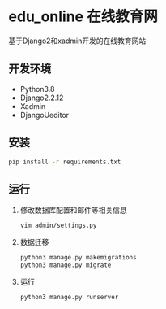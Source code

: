 # edu_online 在线教育网

基于Django2和xadmin开发的在线教育网站

## 开发环境

- Python3.8
- Django2.2.12
- Xadmin
- DjangoUeditor

## 安装

```bash
pip install -r requirements.txt
```

## 运行

1. 修改数据库配置和邮件等相关信息

   ```bash
   vim admin/settings.py
   ```

2. 数据迁移

   ```bash
   python3 manage.py makemigrations
   python3 manage.py migrate
   ```

3. 运行

   ```bash
   python3 manage.py runserver 
   ```